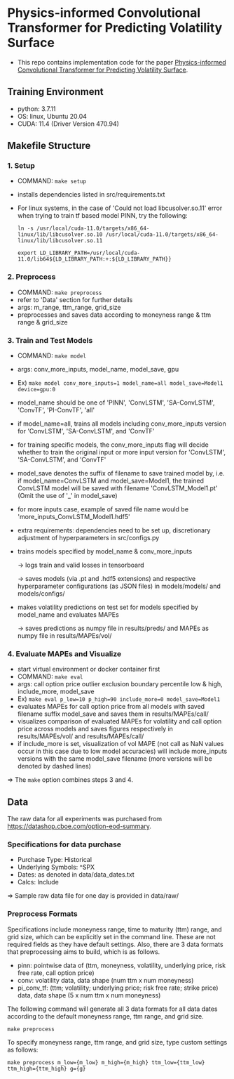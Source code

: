 # Physics-informed Convolutional Transformer for Predicting Volatility Surface

- This repo contains implementation code for the paper [Physics-informed Convolutional Transformer for Predicting Volatility Surface](https://www.tandfonline.com/doi/full/10.1080/14697688.2023.2294799).

## Training Environment

- python: 3.7.11
- OS: linux, Ubuntu 20.04
- CUDA: 11.4 (Driver Version 470.94)


## Makefile Structure 

### 1. Setup
- COMMAND: `make setup`
- installs dependencies listed in src/requirements.txt
- For linux systems, in the case of 'Could not load libcusolver.so.11' error when trying to train tf based model PINN, try the following: 

    `ln -s /usr/local/cuda-11.0/targets/x86_64-linux/lib/libcusolver.so.10 /usr/local/cuda-11.0/targets/x86_64-linux/lib/libcusolver.so.11`
    
    `export LD_LIBRARY_PATH=/usr/local/cuda-11.0/lib64${LD_LIBRARY_PATH:+:${LD_LIBRARY_PATH}}`


### 2. Preprocess
- COMMAND: `make preprocess`
- refer to 'Data' section for further details 
- args: m_range, ttm_range, grid_size
- preprocesses and saves data according to moneyness range & ttm range & grid_size 


### 3. Train and Test Models
- COMMAND: `make model`
- args: conv_more_inputs, model_name, model_save, gpu
- Ex) `make model conv_more_inputs=1 model_name=all model_save=Model1 device=gpu:0`
- model_name should be one of 'PINN', 'ConvLSTM', 'SA-ConvLSTM', 'ConvTF', 'PI-ConvTF', 'all'
- if model_name=all, trains all models including conv_more_inputs version for 'ConvLSTM', 'SA-ConvLSTM', and 'ConvTF'
- for training specific models, the conv_more_inputs flag will decide whether to train the original input or more input version for 'ConvLSTM', 'SA-ConvLSTM', and 'ConvTF'
- model_save denotes the suffix of filename to save trained model by, i.e. if model_name=ConvLSTM and model_save=Model1, the trained ConvLSTM model will be saved with filename 'ConvLSTM_Model1.pt'
(Omit the use of '_' in model_save)
- for more inputs case, example of saved file name would be 'more_inputs_ConvLSTM_Model1.hdf5'
- extra requirements: dependencies need to be set up, discretionary adjustment of hyperparameters in src/configs.py 
- trains models specified by model_name & conv_more_inputs

    -> logs train and valid losses in tensorboard

    -> saves models (via .pt and .hdf5 extensions) and respective hyperparameter configurations (as JSON files) in models/models/ and models/configs/
- makes volatility predictions on test set for models specified by model_name and evaluates MAPEs

    -> saves predictions as numpy file in results/preds/ and MAPEs as numpy file in results/MAPEs/vol/


### 4. Evaluate MAPEs and Visualize
- start virtual environment or docker container first
- COMMAND: `make eval`
- args: call option price outlier exclusion boundary percentile low & high, include_more, model_save
- Ex) `make eval p_low=10 p_high=90 include_more=0 model_save=Model1`
- evaluates MAPEs for call option price from all models with saved filename suffix model_save and saves them in results/MAPEs/call/
- visualizes comparison of evaluated MAPEs for volatility and call option price across models and saves figures respectively in results/MAPEs/vol/ and results/MAPEs/call/
- if include_more is set, visualization of vol MAPE (not call as NaN values occur in this case due to low model accuracies) will include more_inputs versions with the same model_save filename (more versions will be denoted by dashed lines)

=> The `make` option combines steps 3 and 4.


## Data
The raw data for all experiments was purchased from https://datashop.cboe.com/option-eod-summary. 

### Specifications for data purchase
- Purchase Type: Historical
- Underlying Symbols: ^SPX
- Dates: as denoted in data/data_dates.txt
- Calcs: Include

=> Sample raw data file for one day is provided in data/raw/

### Preprocess Formats
Specifications include moneyness range, time to maturity (ttm) range, and grid size, which can be explicitly set in the command line. These are not required fields as they have default settings. Also, there are 3 data formats that preprocessing aims to build, which is as follows.

- pinn: pointwise data of (ttm, moneyness, volatility, underlying price, risk free rate, call option price) 
- conv: volatility data, data shape (num ttm x num moneyness) 
- pi_conv_tf: (ttm; volatility; underlying price; risk free rate; strike price) data, data shape (5 x num ttm x num moneyness)

The following command will generate all 3 data formats for all data dates according to the default moneyness range, ttm range, and grid size.

    make preprocess

To specify moneyness range, ttm range, and grid size, type custom settings as follows:

    make preprocess m_low={m_low} m_high={m_high} ttm_low={ttm_low} ttm_high={ttm_high} g={g}
